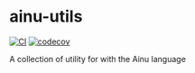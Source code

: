 # ainu-utils

[![CI](https://github.com/aynumosir/ainu-utils/actions/workflows/rust.yaml/badge.svg)](https://github.com/aynumosir/ainu-utils/actions/workflows/rust.yaml)
[![codecov](https://codecov.io/gh/aynumosir/ainu-utils/graph/badge.svg?token=aQHfYRVtsd)](https://codecov.io/gh/aynumosir/ainu-utils)

A collection of utility for with the Ainu language
